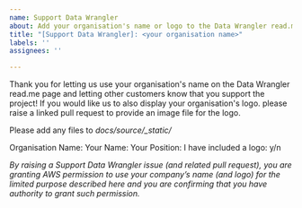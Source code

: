 ```yaml
---
name: Support Data Wrangler
about: Add your organisation's name or logo to the Data Wrangler read.me
title: "[Support Data Wrangler]: <your organisation name>"
labels: ''
assignees: ''

---
```


Thank you for letting us use your organisation's name on the Data Wrangler read.me page and letting other customers know that you support the project!  If you would like us to also display your organisation's logo. please raise a linked pull request to provide an image file for the logo.

Please add any files to *docs/source/_static/*

Organisation Name: 
Your Name:
Your Position:
I have included a logo: y/n

*By raising a Support Data Wrangler issue (and related pull request), you are granting AWS permission to use your company’s name (and logo) for the limited purpose described here and you are confirming that you have authority to grant such permission.*
